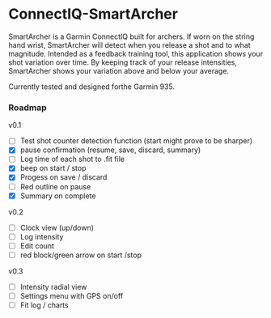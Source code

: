 # ConnectIQ-SmartArcher

SmartArcher is a Garmin ConnectIQ built for archers. If worn on the string hand wrist, SmartArcher will detect when you release a shot and to what magnitude. Intended as a feedback training tool, this application shows your shot variation over time. By keeping track of your release intensities, SmartArcher shows your variation above and below your average.

Currently tested and designed forthe Garmin 935.

### Roadmap

v0.1
 - [ ] Test shot counter detection function (start might prove to be sharper)
 - [x] pause confirmation (resume, save, discard, summary)
 - [ ] Log time of each shot to .fit file
 - [x] beep on start / stop
 - [x] Progess on save / discard
 - [ ] Red outline on pause
 - [x] Summary on complete
 
v0.2
 - [ ] Clock view (up/down)
 - [ ] Log intensity
 - [ ] Edit count
 - [ ] red block/green arrow on start /stop
 
v0.3
 - [ ] Intensity radial view
 - [ ] Settings menu with GPS on/off
 - [ ] Fit log / charts
